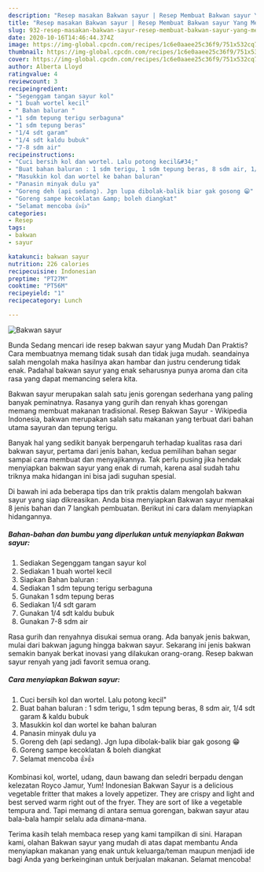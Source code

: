 ```yaml
---
description: "Resep masakan Bakwan sayur | Resep Membuat Bakwan sayur Yang Menggugah Selera"
title: "Resep masakan Bakwan sayur | Resep Membuat Bakwan sayur Yang Menggugah Selera"
slug: 932-resep-masakan-bakwan-sayur-resep-membuat-bakwan-sayur-yang-menggugah-selera
date: 2020-10-16T14:46:44.374Z
image: https://img-global.cpcdn.com/recipes/1c6e0aaee25c36f9/751x532cq70/bakwan-sayur-foto-resep-utama.jpg
thumbnail: https://img-global.cpcdn.com/recipes/1c6e0aaee25c36f9/751x532cq70/bakwan-sayur-foto-resep-utama.jpg
cover: https://img-global.cpcdn.com/recipes/1c6e0aaee25c36f9/751x532cq70/bakwan-sayur-foto-resep-utama.jpg
author: Alberta Lloyd
ratingvalue: 4
reviewcount: 3
recipeingredient:
- "Segenggam tangan sayur kol"
- "1 buah wortel kecil"
- " Bahan baluran "
- "1 sdm tepung terigu serbaguna"
- "1 sdm tepung beras"
- "1/4 sdt garam"
- "1/4 sdt kaldu bubuk"
- "7-8 sdm air"
recipeinstructions:
- "Cuci bersih kol dan wortel. Lalu potong kecil&#34;"
- "Buat bahan baluran : 1 sdm terigu, 1 sdm tepung beras, 8 sdm air, 1/4 sdt garam &amp; kaldu bubuk"
- "Masukkin kol dan wortel ke bahan baluran"
- "Panasin minyak dulu ya"
- "Goreng deh (api sedang). Jgn lupa dibolak-balik biar gak gosong 😁"
- "Goreng sampe kecoklatan &amp; boleh diangkat"
- "Selamat mencoba 👍👍"
categories:
- Resep
tags:
- bakwan
- sayur

katakunci: bakwan sayur 
nutrition: 226 calories
recipecuisine: Indonesian
preptime: "PT27M"
cooktime: "PT56M"
recipeyield: "1"
recipecategory: Lunch

---
```



![Bakwan sayur](https://img-global.cpcdn.com/recipes/1c6e0aaee25c36f9/751x532cq70/bakwan-sayur-foto-resep-utama.jpg)

Bunda Sedang mencari ide resep bakwan sayur yang Mudah Dan Praktis? Cara membuatnya memang tidak susah dan tidak juga mudah. seandainya salah mengolah maka hasilnya akan hambar dan justru cenderung tidak enak. Padahal bakwan sayur yang enak seharusnya punya aroma dan cita rasa yang dapat memancing selera kita.

Bakwan sayur merupakan salah satu jenis gorengan sederhana yang paling banyak peminatnya. Rasanya yang gurih dan renyah khas gorengan memang membuat makanan tradisional. Resep Bakwan Sayur - Wikipedia Indonesia, bakwan merupakan salah satu makanan yang terbuat dari bahan utama sayuran dan tepung terigu.

Banyak hal yang sedikit banyak berpengaruh terhadap kualitas rasa dari bakwan sayur, pertama dari jenis bahan, kedua pemilihan bahan segar sampai cara membuat dan menyajikannya. Tak perlu pusing jika hendak menyiapkan bakwan sayur yang enak di rumah, karena asal sudah tahu triknya maka hidangan ini bisa jadi suguhan spesial.


Di bawah ini ada beberapa tips dan trik praktis dalam mengolah bakwan sayur yang siap dikreasikan. Anda bisa menyiapkan Bakwan sayur memakai 8 jenis bahan dan 7 langkah pembuatan. Berikut ini cara dalam menyiapkan hidangannya.

<!--inarticleads1-->

##### Bahan-bahan dan bumbu yang diperlukan untuk menyiapkan Bakwan sayur:

1. Sediakan Segenggam tangan sayur kol
1. Sediakan 1 buah wortel kecil
1. Siapkan  Bahan baluran :
1. Sediakan 1 sdm tepung terigu serbaguna
1. Gunakan 1 sdm tepung beras
1. Sediakan 1/4 sdt garam
1. Gunakan 1/4 sdt kaldu bubuk
1. Gunakan 7-8 sdm air


Rasa gurih dan renyahnya disukai semua orang. Ada banyak jenis bakwan, mulai dari bakwan jagung hingga bakwan sayur. Sekarang ini jenis bakwan semakin banyak berkat inovasi yang dilakukan orang-orang. Resep bakwan sayur renyah yang jadi favorit semua orang. 

<!--inarticleads2-->

##### Cara menyiapkan Bakwan sayur:

1. Cuci bersih kol dan wortel. Lalu potong kecil&#34;
1. Buat bahan baluran : 1 sdm terigu, 1 sdm tepung beras, 8 sdm air, 1/4 sdt garam &amp; kaldu bubuk
1. Masukkin kol dan wortel ke bahan baluran
1. Panasin minyak dulu ya
1. Goreng deh (api sedang). Jgn lupa dibolak-balik biar gak gosong 😁
1. Goreng sampe kecoklatan &amp; boleh diangkat
1. Selamat mencoba 👍👍


Kombinasi kol, wortel, udang, daun bawang dan seledri berpadu dengan kelezatan Royco Jamur, Yum! Indonesian Bakwan Sayur is a delicious vegetable fritter that makes a lovely appetizer. They are crispy and light and best served warm right out of the fryer. They are sort of like a vegetable tempura and. Tapi memang di antara semua gorengan, bakwan sayur atau bala-bala hampir selalu ada dimana-mana. 

Terima kasih telah membaca resep yang kami tampilkan di sini. Harapan kami, olahan Bakwan sayur yang mudah di atas dapat membantu Anda menyiapkan makanan yang enak untuk keluarga/teman maupun menjadi ide bagi Anda yang berkeinginan untuk berjualan makanan. Selamat mencoba!
